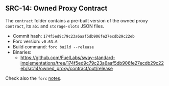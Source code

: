 ## SRC-14: Owned Proxy Contract

The `contract` folder contains a pre-built version of the owned proxy `contract`, its `abi` and `storage-slots` JSON files.

- Commit hash: `174f5ed9c79c23a6aaf5db906fe27ecdb29c22eb`
- Forc version: `v0.63.6`
- Build command: `forc build --release`
- Binaries:
  - https://github.com/FuelLabs/sway-standard-implementations/tree/174f5ed9c79c23a6aaf5db906fe27ecdb29c22eb/src14/owned_proxy/contract/out/release

Check also the `forc` [notes](https://github.com/FuelLabs/sway/tree/d2b5431ffd769e6017d9978616a8dd8ca5e52444/forc-plugins/forc-client/proxy_abi).
